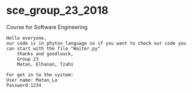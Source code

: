 # sce_group_23_2018 
Course for Software Engineering

	Hello everyone,
  	our code is in phyton language so if you want to check our code you can start with the file "Waiter.py"
 		thanks and goodlouck,
    	Group 23
    	Matan, Elhanan, Tzahi
	
	For get in to the system:
	User name: Matan_La
	Password:1234
		
